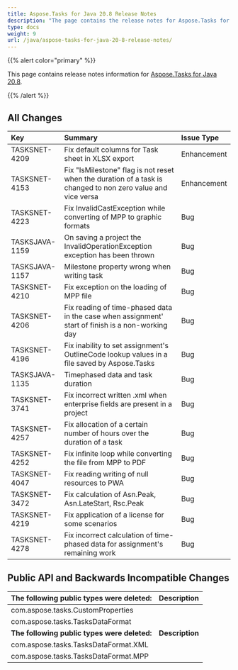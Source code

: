 ```yaml
---
title: Aspose.Tasks for Java 20.8 Release Notes
description: "The page contains the release notes for Aspose.Tasks for Java 20.8."
type: docs
weight: 9
url: /java/aspose-tasks-for-java-20-8-release-notes/
---
```


{{% alert color="primary" %}}

This page contains release notes information for [Aspose.Tasks for Java 20.8](https://downloads.aspose.com/tasks/java/new-releases/aspose.tasks-for-java-20.8/).

{{% /alert %}}

## **All Changes**

|**Key**|**Summary**|**Issue Type**|
| :- | :- | :- |
|TASKSNET-4209 	|Fix default columns for Task sheet in XLSX export |Enhancement|
|TASKSNET-4153 	|Fix "IsMilestone" flag is not reset when the duration of a task is changed to non zero value and vice versa |Enhancement|
|TASKSNET-4223 	|Fix InvalidCastException while converting of MPP to graphic formats |Bug|
|TASKSJAVA-1159 | On saving a project the InvalidOperationException exception has been thrown |Bug|
|TASKSJAVA-1157 | Milestone property wrong when writing task |Bug|
|TASKSNET-4210 	|Fix exception on the loading of MPP file |Bug|
|TASKSNET-4206 	|Fix reading of time-phased data in the case when assignment' start of finish is a non-working day |Bug|
|TASKSNET-4196 	|Fix inability to set assignment's OutlineCode lookup values in a file saved by Aspose.Tasks |Bug|
|TASKSJAVA-1135 |Timephased data and task duration |Bug|
|TASKSNET-3741 	|Fix incorrect written .xml when enterprise fields are present in a project |Bug|
|TASKSNET-4257 	|Fix allocation of a certain number of hours over the duration of a task |Bug|
|TASKSNET-4252 	|Fix infinite loop while converting the file from MPP to PDF |Bug|
|TASKSNET-4047 	|Fix reading writing of null resources to PWA |Bug|
|TASKSNET-3472 	|Fix calculation of Asn.Peak, Asn.LateStart, Rsc.Peak|Bug| 
|TASKSNET-4219 	|Fix application of a license for some scenarios |Bug|
|TASKSNET-4278 	|Fix incorrect calculation of time-phased data for assignment's remaining work |Bug|

## **Public API and Backwards Incompatible Changes**
|**The following public types were deleted:**|**Description**|
| :- | :- |
|com.aspose.tasks.CustomProperties 	| |
|com.aspose.tasks.TasksDataFormat | |
|**The following public types were deleted:**|**Description**|
| com.aspose.tasks.TasksDataFormat.XML  | |  
| com.aspose.tasks.TasksDataFormat.MPP  | |